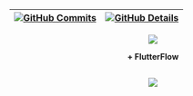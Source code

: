 | [![GitHub Commits](http://github-profile-summary-cards.vercel.app/api/cards/productive-time?username=dig-ie&theme=dracula&utcOffset=-3)](https://github.com/vn7n24fzkq/github-profile-summary-cards) | [![GitHub Details](http://github-profile-summary-cards.vercel.app/api/cards/profile-details?username=dig-ie&theme=dracula)](https://github.com/vn7n24fzkq/github-profile-summary-cards) |
| ----------- | ----------- |

<div align="center">
  <a href="https://skillicons.dev">
    <img src="https://skillicons.dev/icons?i=javascript,typescript,dart,html,css,react,nextjs,nodejs,express,nestjs,java,php,postgres,mysql,mongodb,redis,docker,aws,gcp,vercel,vscode,git,jest,figma,linux,prisma,postman,vite" />
  </a>
  <p><strong>+ FlutterFlow</strong></p>
</div>


##

<div align="center">
  <img src="https://github-profile-trophy.vercel.app/?username=dig-ie&row=1&column=6&theme=dracula&margin-w=15&margin-h=15"/>
</div>
